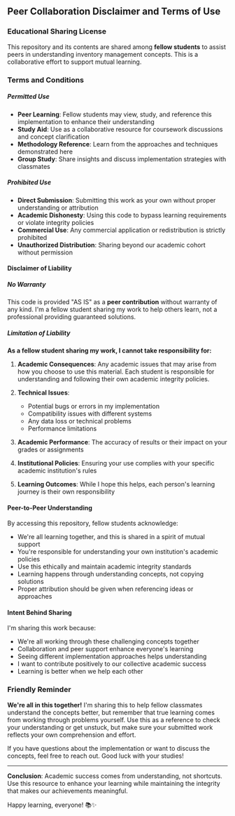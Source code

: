 ## Peer Collaboration Disclaimer and Terms of Use

### Educational Sharing License
This repository and its contents are shared among **fellow students** to assist peers in understanding inventory management concepts. This is a collaborative effort to support mutual learning.

### Terms and Conditions

##### Permitted Use
- **Peer Learning**: Fellow students may view, study, and reference this implementation to enhance their understanding
- **Study Aid**: Use as a collaborative resource for coursework discussions and concept clarification
- **Methodology Reference**: Learn from the approaches and techniques demonstrated here
- **Group Study**: Share insights and discuss implementation strategies with classmates

##### Prohibited Use
- **Direct Submission**: Submitting this work as your own without proper understanding or attribution
- **Academic Dishonesty**: Using this code to bypass learning requirements or violate integrity policies
- **Commercial Use**: Any commercial application or redistribution is strictly prohibited
- **Unauthorized Distribution**: Sharing beyond our academic cohort without permission

#### Disclaimer of Liability

##### No Warranty
This code is provided "AS IS" as a **peer contribution** without warranty of any kind. I'm a fellow student sharing my work to help others learn, not a professional providing guaranteed solutions.

##### Limitation of Liability
**As a fellow student sharing my work, I cannot take responsibility for:**

1. **Academic Consequences**: Any academic issues that may arise from how you choose to use this material. Each student is responsible for understanding and following their own academic integrity policies.

2. **Technical Issues**: 
   - Potential bugs or errors in my implementation
   - Compatibility issues with different systems
   - Any data loss or technical problems
   - Performance limitations

3. **Academic Performance**: The accuracy of results or their impact on your grades or assignments

4. **Institutional Policies**: Ensuring your use complies with your specific academic institution's rules

5. **Learning Outcomes**: While I hope this helps, each person's learning journey is their own responsibility

#### Peer-to-Peer Understanding
By accessing this repository, fellow students acknowledge:

- We're all learning together, and this is shared in a spirit of mutual support
- You're responsible for understanding your own institution's academic policies
- Use this ethically and maintain academic integrity standards
- Learning happens through understanding concepts, not copying solutions
- Proper attribution should be given when referencing ideas or approaches

#### Intent Behind Sharing
I'm sharing this work because:
- We're all working through these challenging concepts together
- Collaboration and peer support enhance everyone's learning
- Seeing different implementation approaches helps understanding
- I want to contribute positively to our collective academic success
- Learning is better when we help each other

### Friendly Reminder
**We're all in this together!** I'm sharing this to help fellow classmates understand the concepts better, but remember that true learning comes from working through problems yourself. Use this as a reference to check your understanding or get unstuck, but make sure your submitted work reflects your own comprehension and effort.

If you have questions about the implementation or want to discuss the concepts, feel free to reach out. Good luck with your studies!

---

**Conclusion**: Academic success comes from understanding, not shortcuts. Use this resource to enhance your learning while maintaining the integrity that makes our achievements meaningful.

Happy learning, everyone! 📚✨
